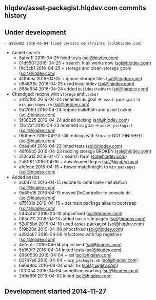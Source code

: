 hiqdev/asset-packagist.hiqdev.com commits history
-------------------------------------------------

## Under development

    - a90a482 2016-05-04 fixed version constraints (sol@hiqdev.com)
- Added search
    - 8afec1f 2016-04-25 fixed tests (sol@hiqdev.com)
    - 01d5501 2016-04-25 + search. it all works now (sol@hiqdev.com)
    - f9c3cb1 2016-04-25 + storage and clean-storage goals (sol@hiqdev.com)
    - 411bbea 2016-04-25 + ignore storage files (sol@hiqdev.com)
    - d84636c 2016-04-25 used local hidev (sol@hiqdev.com)
    - 868e934 2016-04-24 added `buildHashedPath` (sol@hiqdev.com)
- Chandged: redone with `Storage` and `Locker`
    - a48dfb0 2016-04-24 renamed `do` goal -> `asset-packagist` in `min_packages.sh` (sol@hiqdev.com)
    - 9a1769d 2016-04-24 redone buildPath and used Locker (sol@hiqdev.com)
    - 9f38225 2016-04-24 added locking (sol@hiqdev.com)
    - 12b17af 2016-04-23 renamed `do` goal -> `asset-packagist` (sol@hiqdev.com)
    - f9dfeee 2016-04-23 still redoing with `Storage` NOT FINISHED (sol@hiqdev.com)
    - 0deab6f 2016-04-23 inited tests (sol@hiqdev.com)
    - 48f69b5 2016-04-23 redoing storage BROKEN (sol@hiqdev.com)
    - 3134a13 2016-04-17 + search form (sol@hiqdev.com)
    - 2a6f9ff 2016-04-16 + downloaded logos (sol@hiqdev.com)
    - afcfcce 2016-04-16 + bower matchheight to `min_packages` (sol@hiqdev.com)
- Added basics
    - ac04710 2016-04-15 redone to local hidev installation (sol@hiqdev.com)
    - 9b89c15 2016-04-15 moved DoController to console dir (sol@hiqdev.com)
    - d75181d 2016-04-15 + set main package alias to bootstrap (sol@hiqdev.com)
    - 54434bf 2016-04-10 phpcsfixed (sol@hiqdev.com)
    - 065c211 2016-04-10 added basic site pages (sol@hiqdev.com)
    - 52d05bd 2016-04-10 used asset-packagist (sol@hiqdev.com)
    - 519b20d 2016-04-06 phpcsfixed (sol@hiqdev.com)
    - a292a67 2016-04-06 refactored with fxp registries (sol@hiqdev.com)
    - 4dfea1c 2016-04-04 phpcsfixed (sol@hiqdev.com)
    - 5b163f7 2016-04-04 inited tests (sol@hiqdev.com)
    - 8960530 2016-04-04 + ssl (sol@hiqdev.com)
    - b0747e6 2016-04-04 + `min_packages.sh` (sol@hiqdev.com)
    - 6e6e8dc 2016-04-04 small fix (sol@hiqdev.com)
    - f0f0054 2016-04-04 something working (sol@hiqdev.com)
    - 2d9e89f 2016-04-02 inited (sol@hiqdev.com)

## Development started 2014-11-27

